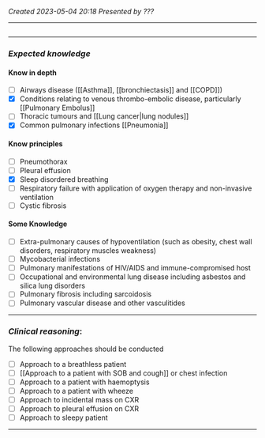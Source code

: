 *Created 2023-05-04 20:18*
*Presented by ???*

---
```toc
```
---

### *Expected knowledge*
#### Know in depth
- [ ] Airways disease ([[Asthma]], [[bronchiectasis]] and [[COPD]])
- [x] Conditions relating to venous thrombo-embolic disease, particularly [[Pulmonary Embolus]]
- [ ] Thoracic tumours and [[Lung cancer|lung nodules]]
- [x] Common pulmonary infections [[Pneumonia]]

#### Know principles
- [ ] Pneumothorax
- [ ] Pleural effusion
- [x] Sleep disordered breathing
- [ ] Respiratory failure with application of oxygen therapy and non-invasive ventilation
- [ ] Cystic fibrosis

#### Some Knowledge
- [ ] Extra-pulmonary causes of hypoventilation (such as obesity, chest wall disorders, respiratory muscles weakness)
- [ ] Mycobacterial infections
- [ ] Pulmonary manifestations of HIV/AIDS and immune-compromised host
- [ ] Occupational and environmental lung disease including asbestos and silica lung disorders
- [ ] Pulmonary fibrosis including sarcoidosis
- [ ] Pulmonary vascular disease and other vasculitides

---

### *Clinical reasoning*:
The following approaches should be conducted
- [ ] Approach to a breathless patient
- [ ] [[Approach to a patient with SOB and cough]] or chest infection
- [ ] Approach to a patient with haemoptysis
- [ ] Approach to a patient with wheeze
- [ ] Approach to incidental mass on CXR
- [ ] Approach to pleural effusion on CXR
- [ ] Approach to sleepy patient

---
